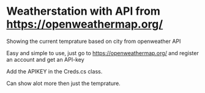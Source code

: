 # Weatherstation with API from https://openweathermap.org/
Showing the current temprature based on city from openweather API

Easy and simple to use, just go to https://openweathermap.org/ and register an account and get an API-key

Add the APIKEY in the Creds.cs class.

Can show alot more then just the temprature.
